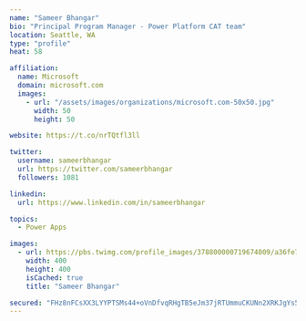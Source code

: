 ```yaml
---
name: "Sameer Bhangar"
bio: "Principal Program Manager - Power Platform CAT team"
location: Seattle, WA
type: "profile"
heat: 58

affiliation:
  name: Microsoft
  domain: microsoft.com
  images:
    - url: "/assets/images/organizations/microsoft.com-50x50.jpg"
      width: 50
      height: 50

website: https://t.co/nrTQtfl3ll

twitter:
  username: sameerbhangar
  url: https://twitter.com/sameerbhangar
  followers: 1081

linkedin:
  url: https://www.linkedin.com/in/sameerbhangar

topics:
  - Power Apps

images:
  - url: https://pbs.twimg.com/profile_images/378800000719674009/a36fe7ddfab1778b76e5793772e43798_400x400.jpeg
    width: 400
    height: 400
    isCached: true
    title: "Sameer Bhangar"

secured: "FHz8nFCsXX3LYYPTSMs44+oVnDfvqRHgTB5eJm37jRTUmmuCKUNn2XRKJgYs5OLmUWEAsZwBivy//kuueEUDhuW4yn4+b4FyNN6TSNacYPzEhJRD0fZ5zKRW4ZiFI0U+qVVLZWQCj9tChXsA/RbiR2+zf0LAz3COAfpNeHYUZEKKKhNufQ8xaCvR/JbOVHecAD89N8aJlHsqB/EkE8QZf6II7yXmPMYpMzVG1K1WAi1anCW94cghRFoMdxigBDFlWcAhkJiay1pjK6Um6yb7EadHWNsbU/ACpyRcsqnMlFBniBng9tDFhyQGuZNMLXjsfDbq31mEQTxoos/ZmMBrAewVkxnUycYc+RCWreXXQXoagOXjzOfqoHoFqGryGBKwEAzCzE+hsV9w+kIi6gTS9EbU+u3YH+DfNgLiOPO/9+E=;xG9QV3Kdp0CRI5Q59TJdBw=="
---
```


